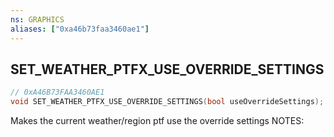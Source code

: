 ```yaml
---
ns: GRAPHICS
aliases: ["0xa46b73faa3460ae1"]
---
```

## SET_WEATHER_PTFX_USE_OVERRIDE_SETTINGS

```c
// 0xA46B73FAA3460AE1
void SET_WEATHER_PTFX_USE_OVERRIDE_SETTINGS(bool useOverrideSettings);
```

Makes the current weather/region ptf use the override settings NOTES:

